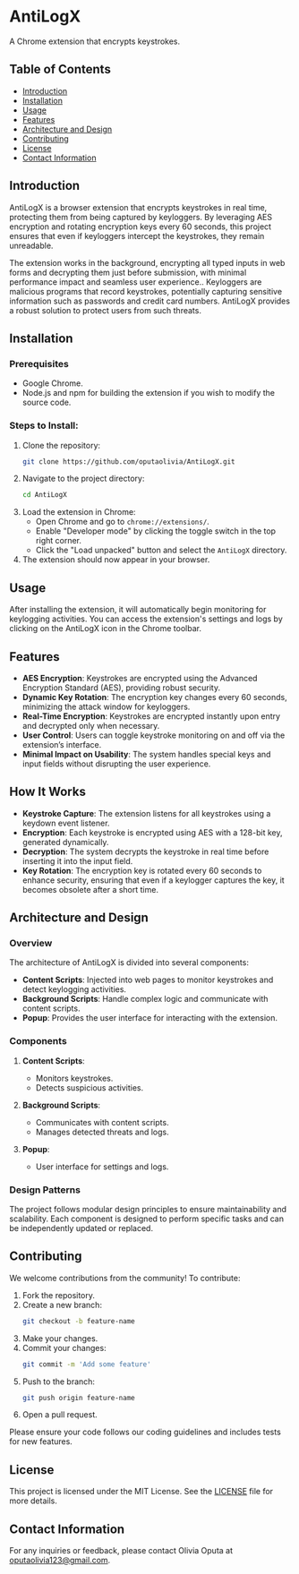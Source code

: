 # AntiLogX

A Chrome extension that encrypts keystrokes.

## Table of Contents

- [Introduction](#introduction)
- [Installation](#installation)
- [Usage](#usage)
- [Features](#features)
- [Architecture and Design](#architecture-and-design)
- [Contributing](#contributing)
- [License](#license)
- [Contact Information](#contact-information)

## Introduction

AntiLogX is a browser extension that encrypts keystrokes in real time, protecting them from being captured by keyloggers. By leveraging AES encryption and rotating encryption keys every 60 seconds, this project ensures that even if keyloggers intercept the keystrokes, they remain unreadable.

The extension works in the background, encrypting all typed inputs in web forms and decrypting them just before submission, with minimal performance impact and seamless user experience.. Keyloggers are malicious programs that record keystrokes, potentially capturing sensitive information such as passwords and credit card numbers. AntiLogX provides a robust solution to protect users from such threats.

## Installation

### Prerequisites
- Google Chrome.
- Node.js and npm for building the extension if you wish to modify the source code.

### Steps to Install:

1. Clone the repository:
    ```sh
    git clone https://github.com/oputaolivia/AntiLogX.git
    ```
2. Navigate to the project directory:
    ```sh
    cd AntiLogX
    ```
3. Load the extension in Chrome:
    - Open Chrome and go to `chrome://extensions/`.
    - Enable "Developer mode" by clicking the toggle switch in the top right corner.
    - Click the "Load unpacked" button and select the `AntiLogX` directory.
4. The extension should now appear in your browser.
   
## Usage

After installing the extension, it will automatically begin monitoring for keylogging activities. You can access the extension's settings and logs by clicking on the AntiLogX icon in the Chrome toolbar.

## Features

- **AES Encryption**: Keystrokes are encrypted using the Advanced Encryption Standard (AES), providing robust security.
- **Dynamic Key Rotation**: The encryption key changes every 60 seconds, minimizing the attack window for keyloggers.
- **Real-Time Encryption**: Keystrokes are encrypted instantly upon entry and decrypted only when necessary.
- **User Control**: Users can toggle keystroke monitoring on and off via the extension’s interface.
- **Minimal Impact on Usability**: The system handles special keys and input fields without disrupting the user experience.

## How It Works
- **Keystroke Capture**: The extension listens for all keystrokes using a keydown event listener.
- **Encryption**: Each keystroke is encrypted using AES with a 128-bit key, generated dynamically.
- **Decryption**: The system decrypts the keystroke in real time before inserting it into the input field.
- **Key Rotation**: The encryption key is rotated every 60 seconds to enhance security, ensuring that even if a keylogger captures the key, it becomes obsolete after a short time.

## Architecture and Design

### Overview

The architecture of AntiLogX is divided into several components:

- **Content Scripts**: Injected into web pages to monitor keystrokes and detect keylogging activities.
- **Background Scripts**: Handle complex logic and communicate with content scripts.
- **Popup**: Provides the user interface for interacting with the extension.

### Components

1. **Content Scripts**:
    - Monitors keystrokes.
    - Detects suspicious activities.

2. **Background Scripts**:
    - Communicates with content scripts.
    - Manages detected threats and logs.

3. **Popup**:
    - User interface for settings and logs.

### Design Patterns

The project follows modular design principles to ensure maintainability and scalability. Each component is designed to perform specific tasks and can be independently updated or replaced.

## Contributing

We welcome contributions from the community! To contribute:

1. Fork the repository.
2. Create a new branch:
    ```sh
    git checkout -b feature-name
    ```
3. Make your changes.
4. Commit your changes:
    ```sh
    git commit -m 'Add some feature'
    ```
5. Push to the branch:
    ```sh
    git push origin feature-name
    ```
6. Open a pull request.

Please ensure your code follows our coding guidelines and includes tests for new features.

## License

This project is licensed under the MIT License. See the [LICENSE](LICENSE) file for more details.

## Contact Information

For any inquiries or feedback, please contact Olivia Oputa at [oputaolivia123@gmail.com](oputaolivia123@gmail.com).
